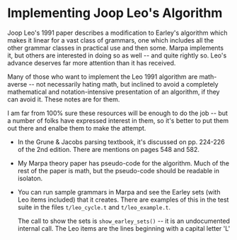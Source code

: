 # Implementing Joop Leo's Algorithm

Joop Leo's 1991 paper describes a modification to Earley's algorithm which
makes it linear for a vast class of grammars, one which includes all the
other grammar classes in practical use and then some.  Marpa implements
it, but others are interested in doing so as well -- and quite rightly so.
Leo's advance deserves far more attention than it has received.

Many of those who want to implement the Leo 1991 algorithm are math-averse
-- not necessarily hating math, but inclined to avoid a completely
mathematical and notation-intensive presentation of an algorithm, if
they can avoid it.  These notes are for them.

I am far from 100% sure these resources will be enough to do the job --
but a number of folks have expressed interest in them, so it's better
to put them out there and enalbe them to make the attempt.

+  In the Grune & Jacobs parsing textbook, it's discussed on pp.
224-226 of the 2nd edition.   There are mentions on pages 548 and 582.

+  My Marpa theory paper has pseudo-code for the algorithm.  Much of
the rest of the paper is math, but the pseudo-code should be readable
in isolaton.

+ You can run sample grammars in Marpa and see the Earley sets
    (with Leo items included) that it creates.  There are examples of this
    in the test suite in the files `t/leo_cycle.t` and `t/leo_example.t`.

    The call to show the sets is `show_earley_sets()` -- it is an
    undocumented internal call.  The Leo  items are the lines beginning
    with a capital letter 'L'


